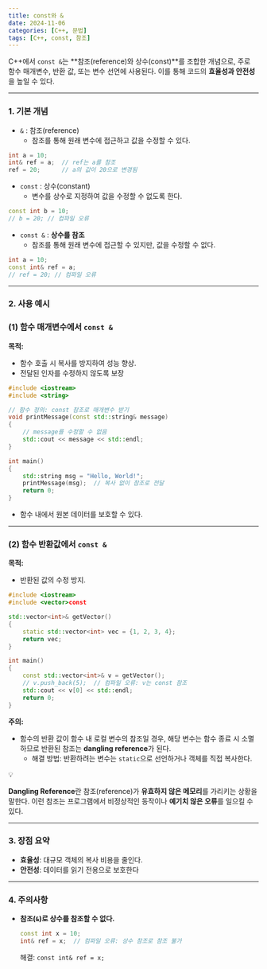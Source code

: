 ```yaml
---
title: const와 &
date: 2024-11-06
categories: [C++, 문법]
tags: [C++, const, 참조]
---
```


C++에서 `const &`는 **참조(reference)와 상수(const)**를 조합한 개념으로, 주로 함수 매개변수, 반환 값, 또는 변수 선언에 사용된다. 이를 통해 코드의 **효율성과 안전성**을 높일 수 있다.

---

### 1. **기본 개념**

- `&` : 참조(reference)
    - 참조를 통해 원래 변수에 접근하고 값을 수정할 수 있다.

```cpp
int a = 10;
int& ref = a;  // ref는 a를 참조
ref = 20;      // a의 값이 20으로 변경됨
```

- `const` : 상수(constant)
    - 변수를 상수로 지정하여 값을 수정할 수 없도록 한다.

```cpp
const int b = 10;
// b = 20; // 컴파일 오류
```

- `const &` : **상수를 참조**
    - 참조를 통해 원래 변수에 접근할 수 있지만, 값을 수정할 수 없다.

```cpp
int a = 10;
const int& ref = a;
// ref = 20; // 컴파일 오류
```

---

### 2. **사용 예시**

### (1) 함수 매개변수에서 `const &`

**목적:**

- 함수 호출 시 복사를 방지하여 성능 향상.
- 전달된 인자를 수정하지 않도록 보장

```cpp
#include <iostream>
#include <string>

// 함수 정의: const 참조로 매개변수 받기
void printMessage(const std::string& message) 
{
    // message를 수정할 수 없음
    std::cout << message << std::endl;
}

int main() 
{
    std::string msg = "Hello, World!";
    printMessage(msg);  // 복사 없이 참조로 전달
    return 0;
}
```

- 함수 내에서 원본 데이터를 보호할 수 있다.

---

### (2) 함수 반환값에서 `const &`

**목적:**

- 반환된 값의 수정 방지.

```cpp
#include <iostream>
#include <vector>const 

std::vector<int>& getVector() 
{
    static std::vector<int> vec = {1, 2, 3, 4};
    return vec;
}

int main() 
{
    const std::vector<int>& v = getVector();
    // v.push_back(5);  // 컴파일 오류: v는 const 참조
    std::cout << v[0] << std::endl;
    return 0;
}

```

**주의:**

- 함수의 반환 값이 함수 내 로컬 변수의 참조일 경우, 해당 변수는 함수 종료 시 소멸하므로 반환된 참조는 **dangling reference**가 된다.
    - 해결 방법: 반환하려는 변수는 `static`으로 선언하거나 객체를 직접 복사한다.

<aside>
💡

**Dangling Reference**란 참조(reference)가 **유효하지 않은 메모리**를 가리키는 상황을 말한다. 이런 참조는 프로그램에서 비정상적인 동작이나 **예기치 않은 오류**를 일으킬 수 있다.

</aside>

---

### 3. **장점 요약**

- **효율성**: 대규모 객체의 복사 비용을 줄인다.
- **안전성**: 데이터를 읽기 전용으로 보호한다

---

### 4. **주의사항**

- **참조(`&`)로 상수를 참조할 수 없다.**
    
    ```cpp
    const int x = 10;
    int& ref = x;  // 컴파일 오류: 상수 참조로 참조 불가
    ```
    
    해결: `const int& ref = x;`